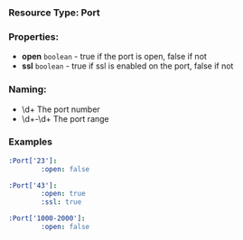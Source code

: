 ### Resource Type: Port

### Properties:
- **open** `boolean` - true if the port is open, false if not
- **ssl** `boolean` - true if ssl is enabled on the port, false if not

### Naming:

- \d+ The port number
- \d+-\d+ The port range

### Examples

```yaml
:Port['23']:
        :open: false
```

```yaml
:Port['43']:
        :open: true
        :ssl: true
```

```yaml
:Port['1000-2000']:
        :open: false
```
